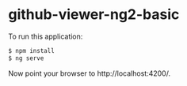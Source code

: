 # github-viewer-ng2-basic

To run this application:

```bash
$ npm install
$ ng serve
```

Now point your browser to http://localhost:4200/.
